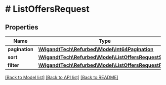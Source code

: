 # # ListOffersRequest

## Properties

Name | Type | Description | Notes
------------ | ------------- | ------------- | -------------
**pagination** | [**\WigandtTech\Refurbed\Model\Int64Pagination**](Int64Pagination.md) |  | [optional]
**sort** | [**\WigandtTech\Refurbed\Model\ListOffersRequestSort**](ListOffersRequestSort.md) |  | [optional]
**filter** | [**\WigandtTech\Refurbed\Model\ListOffersRequestFilter**](ListOffersRequestFilter.md) |  | [optional]

[[Back to Model list]](../../README.md#models) [[Back to API list]](../../README.md#endpoints) [[Back to README]](../../README.md)
